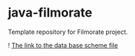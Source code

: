 # java-filmorate
Template repository for Filmorate project.

! [The link to the data base scheme file](https://github.com/DawydowGerman/java-filmorate/blob/main/dbdiagram.svg)

